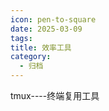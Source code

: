 ```yaml
---
icon: pen-to-square
date: 2025-03-09
tags: 
title: 效率工具
category:
  - 归档
---
```

  tmux----终端复用工具
```

```